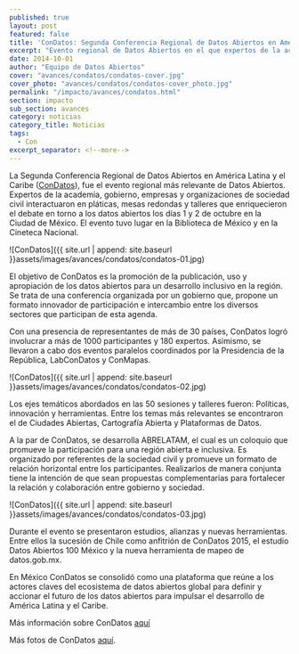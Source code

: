 ```yaml
---
published: true
layout: post
featured: false
title: 'ConDatos: Segunda Conferencia Regional de Datos Abiertos en América Latina y el Caribe'
excerpt: "Evento regional de Datos Abiertos en el que expertos de la academia, gobierno, empresas y organizaciones de sociedad civil interactuaron en pláticas, mesas redondas y talleres."
date: 2014-10-01
author: "Equipo de Datos Abiertos"
cover: "avances/condatos/condatos-cover.jpg"
cover_photo: "avances/condatos/condatos-cover_photo.jpg"
permalink: "/impacto/avances/condatos.html"
section: impacto
sub_section: avances
category: noticias
category_title: Noticias
tags:
  - Con
excerpt_separator: <!--more-->
---
```


La Segunda Conferencia Regional de Datos Abiertos en América Latina y el Caribe ([ConDatos](http://condatos.org/ "Title")), fue el evento regional más relevante de Datos Abiertos. Expertos de la academia, gobierno, empresas y organizaciones de sociedad civil interactuaron en pláticas, mesas redondas y talleres que enriquecieron el debate en torno a los datos abiertos los días 1 y 2 de octubre en la Ciudad de México. El evento tuvo lugar en la Biblioteca de México y en la Cineteca Nacional.

<!--more-->

![ConDatos]({{ site.url | append: site.baseurl }}assets/images/avances/condatos/condatos-01.jpg)

El objetivo de ConDatos es la promoción de la publicación, uso y apropiación de los datos abiertos para un desarrollo inclusivo en la región. Se trata de una conferencia organizada por un gobierno que, propone un formato innovador de participación e intercambio entre los diversos sectores que participan de esta agenda.

Con una presencia de representantes de más de 30 países, ConDatos logró involucrar a más de 1000 participantes y 180 expertos. Asimismo, se llevaron a cabo dos eventos paralelos coordinados por la Presidencia de la República, LabConDatos y ConMapas.

![ConDatos]({{ site.url | append: site.baseurl }}assets/images/avances/condatos/condatos-02.jpg)

Los ejes temáticos abordados en las 50 sesiones y talleres fueron: Políticas, innovación y herramientas. Entre los temas más relevantes se encontraron el de Ciudades Abiertas, Cartografía Abierta y Plataformas de Datos.

A la par de ConDatos, se desarrolla ABRELATAM, el cual es un coloquio que promueve la participación para una región abierta e inclusiva. Es organizado por referentes de la sociedad civil y promueve un formato de relación horizontal entre los participantes. Realizarlos de manera conjunta tiene la intención de que sean propuestas complementarias para fortalecer la relación y colaboración entre gobierno y sociedad.

![ConDatos]({{ site.url | append: site.baseurl }}assets/images/avances/condatos/condatos-03.jpg)

Durante el evento se presentaron estudios, alianzas y nuevas herramientas. Entre ellos la sucesión de Chile como anfitrión de ConDatos 2015, el estudio Datos Abiertos 100 México y la nueva herramienta de mapeo de datos.gob.mx.

En México ConDatos se consolidó como una plataforma que reúne a los actores claves del ecosistema de datos abiertos global para definir y accionar el futuro de los datos abiertos para impulsar el desarrollo de América Latina y el Caribe.

Más información sobre ConDatos [aquí](http://condatos.org "Title")

Más fotos de ConDatos [aquí](https://www.flickr.com/photos/127597012@N03/ "Title").

